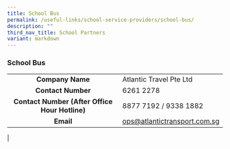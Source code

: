 ```yaml
---
title: School Bus
permalink: /useful-links/school-service-providers/school-bus/
description: ""
third_nav_title: School Partners
variant: markdown
---
```

### **School Bus**

|  |  |
|:---:|---|
| **Company Name** | Atlantic Travel Pte Ltd |
| **Contact Number**  | 6261 2278 |
| **Contact Number (After Office Hour Hotline)** | 8877 7192 / 9338 1882 |
| **Email** | ops@atlantictransport.com.sg |
|
